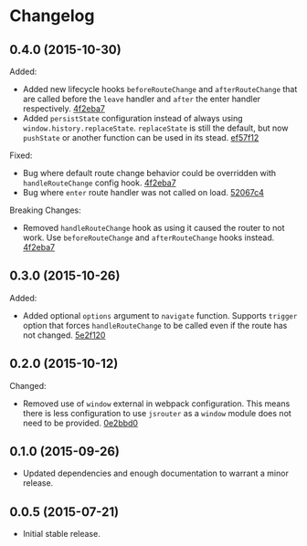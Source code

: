 # Changelog

## 0.4.0 (2015-10-30)

Added:

- Added new lifecycle hooks `beforeRouteChange` and `afterRouteChange` that are called before the `leave` handler and `after` the enter handler respectively. [4f2eba7](../../commit/4f2eba7)
- Added `persistState` configuration instead of always using `window.history.replaceState`. `replaceState` is still the default, but now `pushState` or another function can be used in its stead. [ef57f12](../../commit/ef57f12)

Fixed:

- Bug where default route change behavior could be overridden with `handleRouteChange` config hook. [4f2eba7](../../commit/4f2eba7)
- Bug where `enter` route handler was not called on load. [52067c4](../../commit/52067c4)

Breaking Changes:

- Removed `handleRouteChange` hook as using it caused the router to not work. Use `beforeRouteChange` and `afterRouteChange` hooks instead. [4f2eba7](../../commit/4f2eba7)

## 0.3.0 (2015-10-26)

Added:

- Added optional `options` argument to `navigate` function. Supports `trigger` option that forces `handleRouteChange` to be called even if the route has not changed. [5e2f120](../../commit/5e2f120)

## 0.2.0 (2015-10-12)

Changed:

- Removed use of `window` external in webpack configuration. This means there is less configuration to use `jsrouter` as a `window` module does not need to be provided. [0e2bbd0](../../commit/0e2bbd0)

## 0.1.0 (2015-09-26)

- Updated dependencies and enough documentation to warrant a minor release.

## 0.0.5 (2015-07-21)

- Initial stable release.
